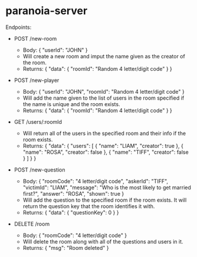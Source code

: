 # paranoia-server
Endpoints:
- POST /new-room
  - Body:
    {
      "userId": "JOHN"
    }
  - Will create a new room and imput the name given as the creator of the room. 
  - Returns:
    {
      "data": {
		    "roomId": "Random 4 letter/digit code"
	    }
    }

- POST /new-player
  - Body:
    {
      "userId": "JOHN",
      "roomId": "Random 4 letter/digit code"
    }
  - Will add the name given to the list of users in the room specified if the name is unique and the room exists. 
  - Returns:
    {
      "data": {
		    "roomId": "Random 4 letter/digit code"
	    }
    }
    
- GET /users/:roomId
  - Will return all of the users in the specified room and their info if the room exists. 
  - Returns:
    {
      "data": {
        "users": [
          {
            "name": "LIAM",
            "creator": true
          },
          {
            "name": "ROSA",
            "creator": false
          },
          {
            "name": "TIFF",
            "creator": false
          }
		    ]
	    }
    }

- POST /new-question
  - Body:
    {
      "roomCode": "4 letter/digit code",
      "askerId": "TIFF",
      "victimId": "LIAM",
      "message": "Who is the most likely to get married first?",
      "answer": "ROSA",
      "shown": true
    }
  - Will add the question to the specified room if the room exists. It will return the question key that the room identifies it with.
  - Returns:
    {
      "data": {
		    "questionKey": 0
	    }
    }

- DELETE /room
  - Body:
    {
      "roomCode": "4 letter/digit code"
    }
  - Will delete the room along with all of the questions and users in it.
  - Returns:
    {
      "msg": "Room deleted"
    }
